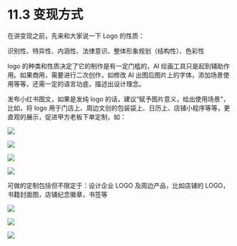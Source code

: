 # 11.3 变现方式

在讲变现之前，先来和大家说一下 Logo 的性质：

识别性、特异性、内涵性、法律意识、整体形象规划（结构性）、色彩性

logo 的种类和性质决定了它的制作是有一定门槛的，AI 绘画工具只是起到辅助作用。如果商用，需要进行二次创作，如修改 AI 出图后图片上的字体，添加场景使用等等，还需一定的语言功底，描述出设计理念。

发布小红书图文，如果是发纯 logo 的话，建议“赋予图片意义，给出使用场景”，比如，将 logo 用于门店上、周边文创的包装袋上、日历上、店铺小程序等等，更直观的展示，促进甲方老板下单定制，如：

![](img/f9366f12cc683dfc1a167d1596cad34e.png)

![](img/b15a7061c2fa7b79e36e12844da6581a.png)

![](img/f5da4600d88c4e33d9c63f16ca06698a.png)

![](img/c28c6c6daa1f08ab7e9196b1db5c839e.png)

可做的定制包括但不限定于：设计企业 LOGO 及周边产品，比如店铺的 LOGO，书籍封面图，店铺纪念徽章，书签等

![](img/0de9a03d083f346067b511633c7c4f2a.png)

![](img/914017c52bd41fe1af9ca8556a419e78.png)

![](img/e12d1c8b9f4ffdf6c4edf913cceed533.png)
